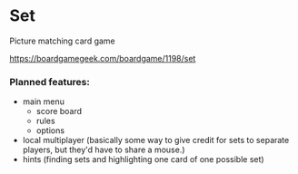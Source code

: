 # Set
Picture matching card game

https://boardgamegeek.com/boardgame/1198/set

### Planned features:
* main menu
  * score board
  * rules
  * options
* local multiplayer (basically some way to give credit for sets to separate players, but they'd have to share a mouse.)
* hints (finding sets and highlighting one card of one possible set)
